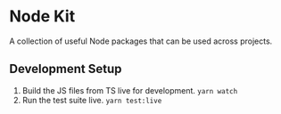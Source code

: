 # Node Kit
A collection of useful Node packages that can be used across projects.

## Development Setup
1. Build the JS files from TS live for development. `yarn watch`
2. Run the test suite live. `yarn test:live`
